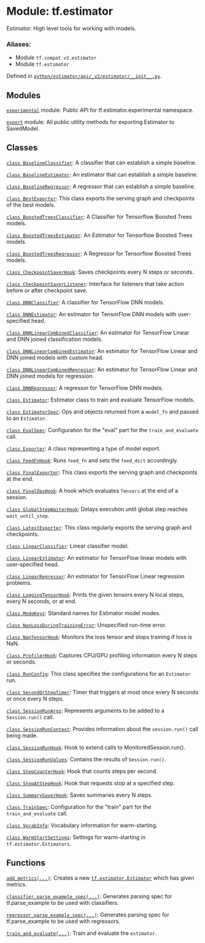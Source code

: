 <div itemscope itemtype="http://developers.google.com/ReferenceObject">
<meta itemprop="name" content="tf.estimator" />
<meta itemprop="path" content="Stable" />
</div>

# Module: tf.estimator

Estimator: High level tools for working with models.

### Aliases:

* Module `tf.compat.v2.estimator`
* Module `tf.estimator`



Defined in [`python/estimator/api/_v2/estimator/__init__.py`](https://github.com/tensorflow/estimator/tree/master/tensorflow_estimator/python/estimator/api/_v2/estimator/__init__.py).

<!-- Placeholder for "Used in" -->


## Modules

[`experimental`](../tf/estimator/experimental.md) module: Public API for tf.estimator.experimental namespace.

[`export`](../tf/estimator/export.md) module: All public utility methods for exporting Estimator to SavedModel.

## Classes

[`class BaselineClassifier`](../tf/estimator/BaselineClassifier.md): A classifier that can establish a simple baseline.

[`class BaselineEstimator`](../tf/estimator/BaselineEstimator.md): An estimator that can establish a simple baseline.

[`class BaselineRegressor`](../tf/estimator/BaselineRegressor.md): A regressor that can establish a simple baseline.

[`class BestExporter`](../tf/estimator/BestExporter.md): This class exports the serving graph and checkpoints of the best models.

[`class BoostedTreesClassifier`](../tf/estimator/BoostedTreesClassifier.md): A Classifier for Tensorflow Boosted Trees models.

[`class BoostedTreesEstimator`](../tf/estimator/BoostedTreesEstimator.md): An Estimator for Tensorflow Boosted Trees models.

[`class BoostedTreesRegressor`](../tf/estimator/BoostedTreesRegressor.md): A Regressor for Tensorflow Boosted Trees models.

[`class CheckpointSaverHook`](../tf/estimator/CheckpointSaverHook.md): Saves checkpoints every N steps or seconds.

[`class CheckpointSaverListener`](../tf/estimator/CheckpointSaverListener.md): Interface for listeners that take action before or after checkpoint save.

[`class DNNClassifier`](../tf/estimator/DNNClassifier.md): A classifier for TensorFlow DNN models.

[`class DNNEstimator`](../tf/estimator/DNNEstimator.md): An estimator for TensorFlow DNN models with user-specified head.

[`class DNNLinearCombinedClassifier`](../tf/estimator/DNNLinearCombinedClassifier.md): An estimator for TensorFlow Linear and DNN joined classification models.

[`class DNNLinearCombinedEstimator`](../tf/estimator/DNNLinearCombinedEstimator.md): An estimator for TensorFlow Linear and DNN joined models with custom head.

[`class DNNLinearCombinedRegressor`](../tf/estimator/DNNLinearCombinedRegressor.md): An estimator for TensorFlow Linear and DNN joined models for regression.

[`class DNNRegressor`](../tf/estimator/DNNRegressor.md): A regressor for TensorFlow DNN models.

[`class Estimator`](../tf/estimator/Estimator.md): Estimator class to train and evaluate TensorFlow models.

[`class EstimatorSpec`](../tf/estimator/EstimatorSpec.md): Ops and objects returned from a `model_fn` and passed to an `Estimator`.

[`class EvalSpec`](../tf/estimator/EvalSpec.md): Configuration for the "eval" part for the `train_and_evaluate` call.

[`class Exporter`](../tf/estimator/Exporter.md): A class representing a type of model export.

[`class FeedFnHook`](../tf/estimator/FeedFnHook.md): Runs `feed_fn` and sets the `feed_dict` accordingly.

[`class FinalExporter`](../tf/estimator/FinalExporter.md): This class exports the serving graph and checkpoints at the end.

[`class FinalOpsHook`](../tf/estimator/FinalOpsHook.md): A hook which evaluates `Tensors` at the end of a session.

[`class GlobalStepWaiterHook`](../tf/estimator/GlobalStepWaiterHook.md): Delays execution until global step reaches `wait_until_step`.

[`class LatestExporter`](../tf/estimator/LatestExporter.md): This class regularly exports the serving graph and checkpoints.

[`class LinearClassifier`](../tf/estimator/LinearClassifier.md): Linear classifier model.

[`class LinearEstimator`](../tf/estimator/LinearEstimator.md): An estimator for TensorFlow linear models with user-specified head.

[`class LinearRegressor`](../tf/estimator/LinearRegressor.md): An estimator for TensorFlow Linear regression problems.

[`class LoggingTensorHook`](../tf/estimator/LoggingTensorHook.md): Prints the given tensors every N local steps, every N seconds, or at end.

[`class ModeKeys`](../tf/estimator/ModeKeys.md): Standard names for Estimator model modes.

[`class NanLossDuringTrainingError`](../tf/estimator/NanLossDuringTrainingError.md): Unspecified run-time error.

[`class NanTensorHook`](../tf/estimator/NanTensorHook.md): Monitors the loss tensor and stops training if loss is NaN.

[`class ProfilerHook`](../tf/estimator/ProfilerHook.md): Captures CPU/GPU profiling information every N steps or seconds.

[`class RunConfig`](../tf/estimator/RunConfig.md): This class specifies the configurations for an `Estimator` run.

[`class SecondOrStepTimer`](../tf/estimator/SecondOrStepTimer.md): Timer that triggers at most once every N seconds or once every N steps.

[`class SessionRunArgs`](../tf/estimator/SessionRunArgs.md): Represents arguments to be added to a `Session.run()` call.

[`class SessionRunContext`](../tf/estimator/SessionRunContext.md): Provides information about the `session.run()` call being made.

[`class SessionRunHook`](../tf/estimator/SessionRunHook.md): Hook to extend calls to MonitoredSession.run().

[`class SessionRunValues`](../tf/estimator/SessionRunValues.md): Contains the results of `Session.run()`.

[`class StepCounterHook`](../tf/estimator/StepCounterHook.md): Hook that counts steps per second.

[`class StopAtStepHook`](../tf/estimator/StopAtStepHook.md): Hook that requests stop at a specified step.

[`class SummarySaverHook`](../tf/estimator/SummarySaverHook.md): Saves summaries every N steps.

[`class TrainSpec`](../tf/estimator/TrainSpec.md): Configuration for the "train" part for the `train_and_evaluate` call.

[`class VocabInfo`](../tf/estimator/VocabInfo.md): Vocabulary information for warm-starting.

[`class WarmStartSettings`](../tf/estimator/WarmStartSettings.md): Settings for warm-starting in `tf.estimator.Estimators`.

## Functions

[`add_metrics(...)`](../tf/estimator/add_metrics.md): Creates a new <a href="../tf/estimator/Estimator.md"><code>tf.estimator.Estimator</code></a> which has given metrics.

[`classifier_parse_example_spec(...)`](../tf/estimator/classifier_parse_example_spec.md): Generates parsing spec for tf.parse_example to be used with classifiers.

[`regressor_parse_example_spec(...)`](../tf/estimator/regressor_parse_example_spec.md): Generates parsing spec for tf.parse_example to be used with regressors.

[`train_and_evaluate(...)`](../tf/estimator/train_and_evaluate.md): Train and evaluate the `estimator`.

